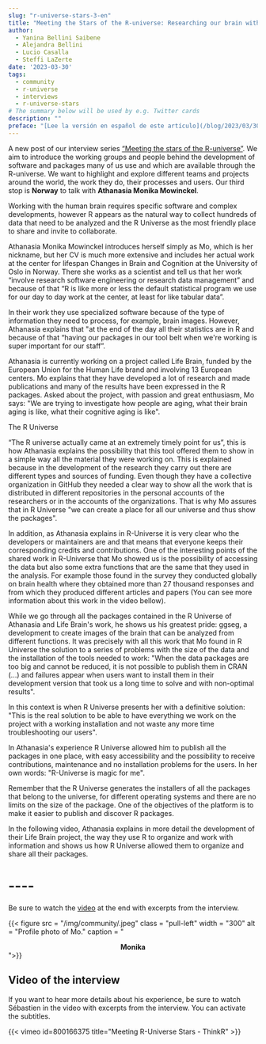 ```yaml
---
slug: "r-universe-stars-3-en"
title: "Meeting the Stars of the R-universe: Researching our brain with the magic of R-Universe"
author:
  - Yanina Bellini Saibene
  - Alejandra Bellini
  - Lucio Casalla  
  - Steffi LaZerte
date: '2023-03-30'
tags:
  - community
  - r-universe
  - interviews
  - r-universe-stars
# The summary below will be used by e.g. Twitter cards
description: ""
preface: "[Lee la versión en español de este artículo](/blog/2023/03/30/r-universe-stars-3-es/)"
---
```



A new post of our interview series [“Meeting the stars of the R-universe”](/tags/r-universe-stars/). We aim to introduce the working groups and people behind the development of software and packages many of us use and which are available through the R-universe. We want to highlight and explore different teams and projects around the world, the work they do, their processes and users. Our third stop is __Norway__ to talk with __Athanasia Monika Mowinckel__.


Working with the human brain requires specific software and complex developments, however R appears as the natural way to collect hundreds of data that need to be analyzed and the R Universe as the most friendly place to share and invite to collaborate.

Athanasia Monika Mowinckel introduces herself simply as Mo, which is her nickname, but her CV is much more extensive and includes her actual work at the center for lifespan Changes in Brain and Cognition at the University of Oslo in Norway. There she works as a scientist and tell us that her work “involve research software engineering or research data management” and because of that “R is like more or less the default statistical program we use for our day to day work at the center, at least for like tabular data”.

In their work they use specialized software because of the type of information they need to process, for example, brain images. However, Athanasia explains that "at the end of the day all their statistics are in R and because of that “having our packages in our tool belt when we're working is super important for our staff”.

Athanasia is currently working on a project called Life Brain, funded by the European Union for the Human Life brand and involving 13 European centers. Mo explains that they have developed a lot of research and made publications and many of the results have been expressed in the R packages. Asked about the project, with passion and great enthusiasm, Mo says: "We are trying to investigate how people are aging, what their brain aging is like, what their cognitive aging is like".

The R Universe

“The R universe actually came at an extremely timely point for us”, this is how Athanasia explains the possibility that this tool offered them to show in a simple way all the material they were working on. This is explained because in the development of the research they carry out there are different types and sources of funding.  Even though they have a collective organization in GitHub they needed a clear way to show all the work that is distributed in different repositories in the personal accounts of the researchers or in the accounts of the organizations. That is why Mo assures that in R Universe "we can create a place for all our universe and thus show the packages".

In addition, as Athanasia explains in R-Universe it is very clear who the developers or maintainers are and that means that everyone keeps their corresponding credits and contributions. 
One of the interesting points of the shared work in R-Universe that Mo showed us is the possibility of accessing the data but also some extra functions that are the same that they used in the analysis. For example those found in the survey they conducted globally on brain health where they obtained more than 27 thousand responses and from which they produced different articles and papers (You can see more information about this work in the video bellow).  

While we go through all the packages contained in the R Universe of Athanasia and Life Brain's work, he shows us his greatest pride: ggseg, a development to create images of the brain that can be analyzed from different functions. It was precisely with all this work that Mo found in R Universe the solution to a  series of problems with the size of the data and the installation of the tools needed to work: "When the data packages are too big and cannot be reduced, it is not possible to publish them in CRAN (...) and failures appear when users want to install them in their development version that took us a long time to solve and with non-optimal results".

In this context is when R Universe presents her with a definitive solution: "This is the real solution to be able to have everything we work on the project with a working installation and not waste any more time troubleshooting our users".

In Athanasia's experience R Universe allowed him to publish all the packages in one place, with easy accessibility and the possibility to receive contributions, maintenance and no installation problems for the users. 
In her own words: "R-Universe is magic for me".

Remember that the R Universe generates the installers of all the packages that belong to the universe, for different operating systems and there are no limits on the size of the package. One of the objectives of the platform is to make it easier to publish and discover R packages.

In the following video, Athanasia explains in more detail the development of their Life Brain project, the way they use R to organize and work with information and shows us how R Universe allowed them to organize and share all their packages.



# ---- 


Be sure to watch the [video](2023/02/23/r-universe-stars-2-en/#video-of-the-interview) at the end with excerpts from the interview.

{{< figure src = "/img/community/.jpeg" class = "pull-left" width = "300" alt = "Profile photo of Mo." caption = "<center><strong>Monika</strong><br> </center>">}}


## Video of the interview

If you want to hear more details about his experience, be sure to watch Sébastien in the video with excerpts from the interview. You can activate the subtitles.


{{< vimeo id=800166375 title="Meeting R-Universe Stars - ThinkR" >}}
